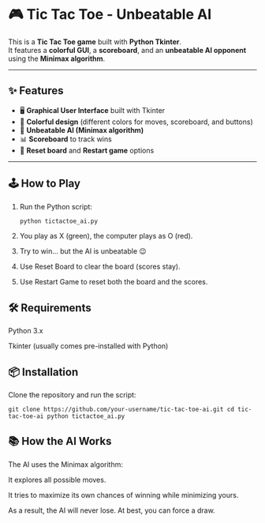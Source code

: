 # 🎮 Tic Tac Toe - Unbeatable AI

This is a **Tic Tac Toe game** built with **Python Tkinter**.  
It features a **colorful GUI**, a **scoreboard**, and an **unbeatable AI opponent** using the **Minimax algorithm**.  

---

## ✨ Features
- 🖥️ **Graphical User Interface** built with Tkinter  
- 🎨 **Colorful design** (different colors for moves, scoreboard, and buttons)  
- 🧠 **Unbeatable AI (Minimax algorithm)**  
- 📊 **Scoreboard** to track wins  
- 🔄 **Reset board** and **Restart game** options  

---

## 🕹️ How to Play
1. Run the Python script:
   ```bash
   python tictactoe_ai.py
   
2. You play as X (green), the computer plays as O (red).

3. Try to win… but the AI is unbeatable 😉

4. Use Reset Board to clear the board (scores stay).

5. Use Restart Game to reset both the board and the scores.

## 🛠️ Requirements

Python 3.x

Tkinter (usually comes pre-installed with Python)

## 📦 Installation

Clone the repository and run the script:

`git clone https://github.com/your-username/tic-tac-toe-ai.git
cd tic-tac-toe-ai
python tictactoe_ai.py`

## 📚 How the AI Works

The AI uses the Minimax algorithm:

It explores all possible moves.

It tries to maximize its own chances of winning while minimizing yours.

As a result, the AI will never lose. At best, you can force a draw.
